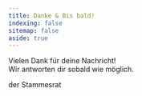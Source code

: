 ```yaml
---
title: Danke & Bis bald!
indexing: false
sitemap: false
aside: true
---
```


Vielen Dank für deine Nachricht!   
Wir antworten dir sobald wie möglich.

der Stammesrat
